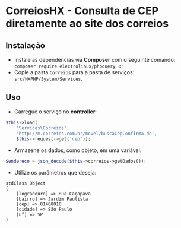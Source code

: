 # CorreiosHX - Consulta de CEP diretamente ao site dos correios


## Instalação

+ Instale as dependências via **Composer** com o seguinte comando: `composer require electrolinux/phpquery`, e;
+ Copie a pasta `Correios` para a pasta de serviços: `src/HXPHP/System/Services`.



## Uso

+ Carregue o serviço no **controller**:
```php
$this->load(
    'Services\Correios',
    'http://m.correios.com.br/movel/buscaCepConfirma.do',
    $this->request->get('cep'));
```

+ Armazene os dados, como objeto, em uma variável:
```php
$endereco = json_decode($this->correios->getDados());
```

+ Utilize os parâmetros que deseja:
```
stdClass Object
(
    [logradouro] => Rua Caçapava
    [bairro] => Jardim Paulista
    [cep] => 01408010
    [cidade] => São Paulo
    [uf] => SP
)
```
